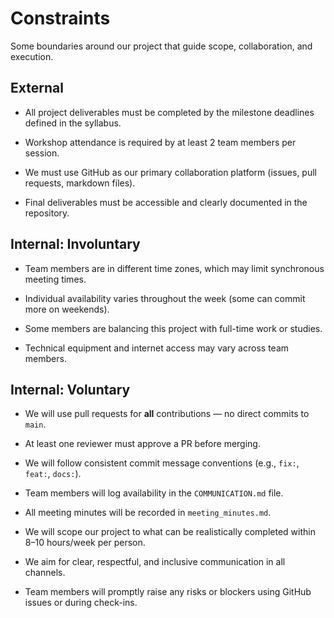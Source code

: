 # Constraints

Some boundaries around our project that guide scope, collaboration, and execution.

## External

- All project deliverables must be completed by the milestone deadlines defined
  in the syllabus.

- Workshop attendance is required by at least 2 team members per session.

- We must use GitHub as our primary collaboration platform (issues, pull
  requests, markdown files).

- Final deliverables must be accessible and clearly documented in the repository.

## Internal: Involuntary

- Team members are in different time zones, which may limit synchronous meeting
  times.

- Individual availability varies throughout the week (some can commit more on
  weekends).

- Some members are balancing this project with full-time work or studies.

- Technical equipment and internet access may vary across team members.

## Internal: Voluntary

- We will use pull requests for **all** contributions — no direct commits to
  `main`.

- At least one reviewer must approve a PR before merging.

- We will follow consistent commit message conventions (e.g., `fix:`, `feat:`,
  `docs:`).

- Team members will log availability in the `COMMUNICATION.md` file.

- All meeting minutes will be recorded in `meeting_minutes.md`.

- We will scope our project to what can be realistically completed within 8–10
  hours/week per person.

- We aim for clear, respectful, and inclusive communication in all channels.

- Team members will promptly raise any risks or blockers using GitHub issues or
  during check-ins.
